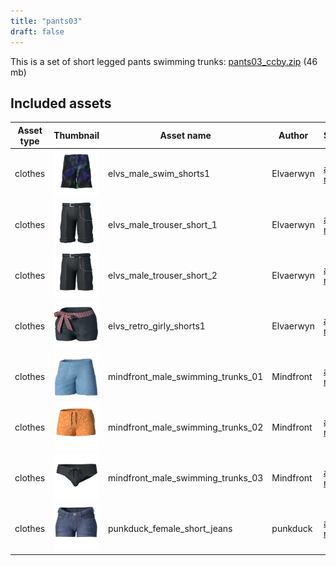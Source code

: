 ```yaml
---
title: "pants03"
draft: false
---
```


This is a set of short legged pants swimming trunks: [pants03_ccby.zip](http://files.makehumancommunity.org/asset_packs/pants03/pants03_ccby.zip) (46 mb)


## Included assets

| Asset type | Thumbnail | Asset name | Author | Source | License |
| ---------- | --------- | ---------- | ------ | ------ | ------- |
| clothes | ![elvs_male_swim_shorts1.png](elvs_male_swim_shorts1.png) | elvs_male_swim_shorts1 | Elvaerwyn | [asset repo](http://www.makehumancommunity.org/node/1321) | CC-BY |
| clothes | ![elvs_male_trouser_short_1.png](elvs_male_trouser_short_1.png) | elvs_male_trouser_short_1 | Elvaerwyn | [asset repo](http://www.makehumancommunity.org/node/1801) | CC-BY |
| clothes | ![elvs_male_trouser_short_2.png](elvs_male_trouser_short_2.png) | elvs_male_trouser_short_2 | Elvaerwyn | [asset repo](http://www.makehumancommunity.org/node/1806) | CC-BY |
| clothes | ![elvs_retro_girly_shorts1.png](elvs_retro_girly_shorts1.png) | elvs_retro_girly_shorts1 | Elvaerwyn | [asset repo](http://www.makehumancommunity.org/node/1693) | CC-BY |
| clothes | ![mindfront_male_swimming_trunks_01.png](mindfront_male_swimming_trunks_01.png) | mindfront_male_swimming_trunks_01 | Mindfront | [asset repo](http://www.makehumancommunity.org/node/329) | CC-BY |
| clothes | ![mindfront_male_swimming_trunks_02.png](mindfront_male_swimming_trunks_02.png) | mindfront_male_swimming_trunks_02 | Mindfront | [asset repo](http://www.makehumancommunity.org/node/340) | CC-BY |
| clothes | ![mindfront_male_swimming_trunks_03.png](mindfront_male_swimming_trunks_03.png) | mindfront_male_swimming_trunks_03 | Mindfront | [asset repo](http://www.makehumancommunity.org/node/851) | CC-BY |
| clothes | ![punkduck_female_short_jeans.png](punkduck_female_short_jeans.png) | punkduck_female_short_jeans | punkduck | [asset repo](http://www.makehumancommunity.org/node/392) | CC-BY |
